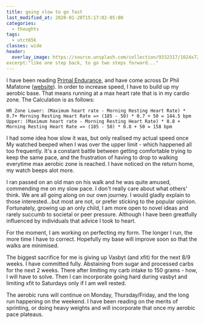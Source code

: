 ```yaml
---
title: going slow to go fast
last_modified_at: 2020-01-28T15:17:02-05:00
categories:
  - thoughts
tags:
  - utct65k
classes: wide
header:
  overlay_image: https://source.unsplash.com/collection/9332317/1024x720
excerpt:"like one step back, to go two steps forward..."
---
```


I have been reading [Primal Endurance](#), and have come across Dr Phil Mafatone ([website](#)). In order to increase speed, I have to build up my aerobic base. That means running at a max heart rate that is in my cardio zone. The Calculation is as follows:
```
HR Zone Lower: (Maximum heart rate - Morning Resting Heart Rate) * 0.7+ Morning Resting Heart Rate => (185 - 50) * 0.7 + 50 = 144.5 bpm
Upper: (Maximum heart rate - Morning Resting Heart Rate) * 0.8 + Morning Resting Heart Rate => (185 - 50) * 0.8 + 50 = 158 bpm
```
I had some idea how slow it was, but only realised my actual speed once My watched beeped when I was over the upper limit - which happened all too frequently. It's a constant battle between getting comfortable trying to keep the same pace, and the frustration of having to drop to walking everytime max aerobic zone is reached. I have noticed on the return home, my watch beeps alot more.

I ran passed on an old man on his walk and he was quite amused, commending me on my slow pace.
I don't really care about what others' think. We are all going along on our own journey. I would gladly explain to those interested...but most are not, or prefer sticking to the popular opinion. Fortunately, growing up an only child, I am more open to novel ideas and rarely succumb to societal or peer pressure. Although I have been greatfully influenced by individuals that advice I took to heart.

For the moment, I am working on perfecting my form. The longer I run, the more time I have to correct. Hopefully my base will improve soon so that the walks are minimised.

The biggest sacrifice for me is giving up Vasbyt (and xfit) for the next 8/9 weeks. I have committed fully. Abstaining from sugar and processed carbs for the next 2 weeks. There after limiting my carb intake to 150 grams - how, I will have to solve. Then I can incorporate going hard during vasbyt and limiting xfit to Saturdays only if I am well rested.

The aerobic runs will continue on Monday, Thursday/Friday, and the long run happening on the weekend.
I have been reading on the merits of sprinting, or doing heavy weights and will incorporate that once my aerobic pace plateaus.
